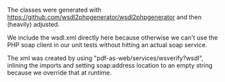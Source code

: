 The classes were generated with https://github.com/wsdl2phpgenerator/wsdl2phpgenerator
and then (heavily) adjusted.

We include the wsdl.xml directly here because otherwise we can't use the PHP soap client
in our unit tests without hitting an actual soap service.

The xml was created by using "pdf-as-web/services/wsverify?wsdl", inlining the
imports and setting soap:address location to an empty string because we override
that at runtime.